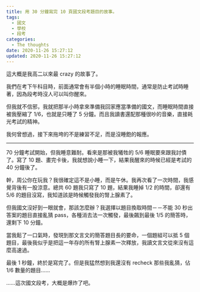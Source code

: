 ```yaml
---
title: 用 30 分鐘寫完 10 頁國文段考題目的故事。
tags:
  - 國文
  - 學校
  - 段考
categories:
  - The thoughts
date: 2020-11-26 15:27:12
updated: 2020-11-26 15:27:12
---
```


這大概是我高二以來最 crazy 的故事了。

我們在考下午科目時，前面通常會有半個小時的睡眠時間，通常是防止考試時睡著，因為段考時沒人可以叫你醒來。

<!-- more -->

但我就不信邪，我就把那半小時拿來準備我回家應當準備的國文，而睡眠時間直接被我壓縮了 1/6，也就是只睡了 5 分鐘。而且我讀書還配那種很吵的音樂，直接耗光考試的精神。

我何曾想過，接下來拖垮的不是練習不足，而是沒睡飽的報應。
<!-- more -->
* * *

70 分鐘考試開始，但我睡意難耐。看來是那被我犧牲的 5/6 睡眠要來跟我討債了。寫了 10 題、畫完卡後，我就想說小睡一下，結果我醒來的時候已經是考試的 40 分鐘後了。

幹，周公你在玩我？我很確定這不是小睡，而是午休。我再次看了一次時間，我感覺背後有一股涼意。總共 60 題我只寫了 10 題，結果我睡掉 1/2 的時間，卻還有 5/6 的題目沒寫，我知道該是時候觸發我的腎上腺素了。

但我國文沒好到一眼就會，那該怎麼辦？我選擇以題目換取時間－－不能 30 秒出答案的題目直接亂猜 pass，各種消去法一次觸發，最後飆到最後 1/5 的簡答時，還剩下 10 分鐘。

當我鬆了一口氣時，發現到那文言文的簡答題目長的要命，一個題組可以抵 5 個題目，最後我似乎是把這一年存的所有腎上腺素一次釋放，我讀文言文從來沒有這麼高速過。

最後 1 秒鐘，終於是寫完了。但是我猛然想到我還沒有 recheck 那些我亂猜，佔 1/6 數量的題目……

……這次國文段考，大概是爆炸了吧。
